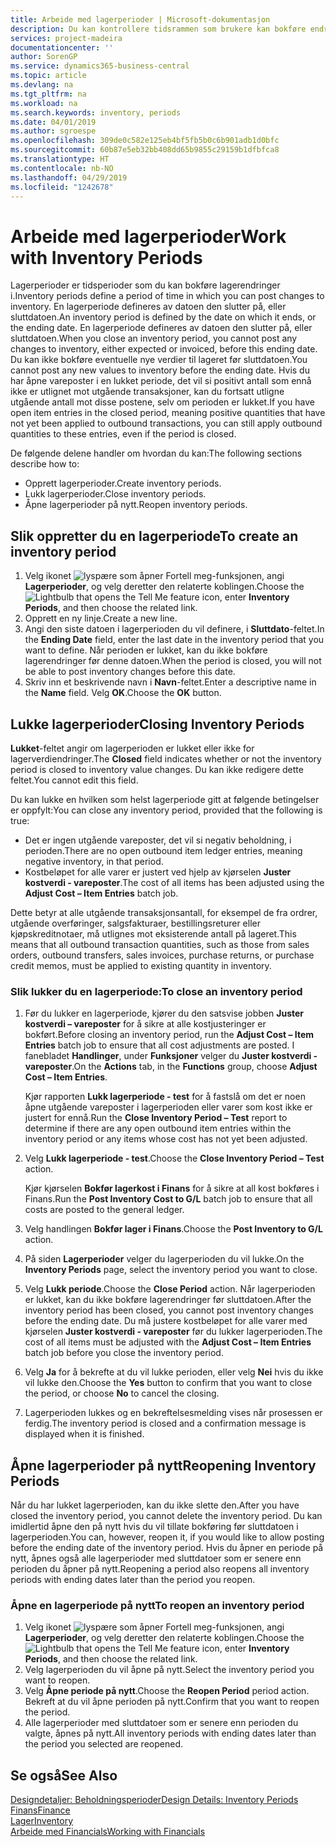```yaml
---
title: Arbeide med lagerperioder | Microsoft-dokumentasjon
description: Du kan kontrollere tidsrammen som brukere kan bokføre endringer i lageret, ved å definere lagerperioder.
services: project-madeira
documentationcenter: ''
author: SorenGP
ms.service: dynamics365-business-central
ms.topic: article
ms.devlang: na
ms.tgt_pltfrm: na
ms.workload: na
ms.search.keywords: inventory, periods
ms.date: 04/01/2019
ms.author: sgroespe
ms.openlocfilehash: 309de0c582e125eb4bf5fb5b0c6b901adb1d0bfc
ms.sourcegitcommit: 60b87e5eb32bb408dd65b9855c29159b1dfbfca8
ms.translationtype: HT
ms.contentlocale: nb-NO
ms.lasthandoff: 04/29/2019
ms.locfileid: "1242678"
---
```

# <a name="work-with-inventory-periods"></a><span data-ttu-id="2e290-103">Arbeide med lagerperioder</span><span class="sxs-lookup"><span data-stu-id="2e290-103">Work with Inventory Periods</span></span>
<span data-ttu-id="2e290-104">Lagerperioder er tidsperioder som du kan bokføre lagerendringer i.</span><span class="sxs-lookup"><span data-stu-id="2e290-104">Inventory periods define a period of time in which you can post changes to inventory.</span></span> <span data-ttu-id="2e290-105">En lagerperiode defineres av datoen den slutter på, eller sluttdatoen.</span><span class="sxs-lookup"><span data-stu-id="2e290-105">An inventory period is defined by the date on which it ends, or the ending date.</span></span> <span data-ttu-id="2e290-106">En lagerperiode defineres av datoen den slutter på, eller sluttdatoen.</span><span class="sxs-lookup"><span data-stu-id="2e290-106">When you close an inventory period, you cannot post any changes to inventory, either expected or invoiced, before this ending date.</span></span> <span data-ttu-id="2e290-107">Du kan ikke bokføre eventuelle nye verdier til lageret før sluttdatoen.</span><span class="sxs-lookup"><span data-stu-id="2e290-107">You cannot post any new values to inventory before the ending date.</span></span> <span data-ttu-id="2e290-108">Hvis du har åpne vareposter i en lukket periode, det vil si positivt antall som ennå ikke er utlignet mot utgående transaksjoner, kan du fortsatt utligne utgående antall mot disse postene, selv om perioden er lukket.</span><span class="sxs-lookup"><span data-stu-id="2e290-108">If you have open item entries in the closed period, meaning positive quantities that have not yet been applied to outbound transactions, you can still apply outbound quantities to these entries, even if the period is closed.</span></span>  

<span data-ttu-id="2e290-109">De følgende delene handler om hvordan du kan:</span><span class="sxs-lookup"><span data-stu-id="2e290-109">The following sections describe how to:</span></span>  

* <span data-ttu-id="2e290-110">Opprett lagerperioder.</span><span class="sxs-lookup"><span data-stu-id="2e290-110">Create inventory periods.</span></span>  
* <span data-ttu-id="2e290-111">Lukk lagerperioder.</span><span class="sxs-lookup"><span data-stu-id="2e290-111">Close inventory periods.</span></span>  
* <span data-ttu-id="2e290-112">Åpne lagerperioder på nytt.</span><span class="sxs-lookup"><span data-stu-id="2e290-112">Reopen inventory periods.</span></span>  

## <a name="to-create-an-inventory-period"></a><span data-ttu-id="2e290-113">Slik oppretter du en lagerperiode</span><span class="sxs-lookup"><span data-stu-id="2e290-113">To create an inventory period</span></span>  
1. <span data-ttu-id="2e290-114">Velg ikonet ![lyspære som åpner Fortell meg-funksjonen](media/ui-search/search_small.png "Fortell hva du vil gjøre"), angi **Lagerperioder**, og velg deretter den relaterte koblingen.</span><span class="sxs-lookup"><span data-stu-id="2e290-114">Choose the ![Lightbulb that opens the Tell Me feature](media/ui-search/search_small.png "Tell me what you want to do") icon, enter **Inventory Periods**, and then choose the related link.</span></span>  
2. <span data-ttu-id="2e290-115">Opprett en ny linje.</span><span class="sxs-lookup"><span data-stu-id="2e290-115">Create a new line.</span></span>  
3. <span data-ttu-id="2e290-116">Angi den siste datoen i lagerperioden du vil definere, i **Sluttdato**-feltet.</span><span class="sxs-lookup"><span data-stu-id="2e290-116">In the **Ending Date** field, enter the last date in the inventory period that you want to define.</span></span> <span data-ttu-id="2e290-117">Når perioden er lukket, kan du ikke bokføre lagerendringer før denne datoen.</span><span class="sxs-lookup"><span data-stu-id="2e290-117">When the period is closed, you will not be able to post inventory changes before this date.</span></span>  
4. <span data-ttu-id="2e290-118">Skriv inn et beskrivende navn i **Navn**-feltet.</span><span class="sxs-lookup"><span data-stu-id="2e290-118">Enter a descriptive name in the **Name** field.</span></span> <span data-ttu-id="2e290-119">Velg **OK**.</span><span class="sxs-lookup"><span data-stu-id="2e290-119">Choose the **OK** button.</span></span>  

## <a name="closing-inventory-periods"></a><span data-ttu-id="2e290-120">Lukke lagerperioder</span><span class="sxs-lookup"><span data-stu-id="2e290-120">Closing Inventory Periods</span></span>  
<span data-ttu-id="2e290-121">**Lukket**-feltet angir om lagerperioden er lukket eller ikke for lagerverdiendringer.</span><span class="sxs-lookup"><span data-stu-id="2e290-121">The **Closed** field indicates whether or not the inventory period is closed to inventory value changes.</span></span> <span data-ttu-id="2e290-122">Du kan ikke redigere dette feltet.</span><span class="sxs-lookup"><span data-stu-id="2e290-122">You cannot edit this field.</span></span>  

<span data-ttu-id="2e290-123">Du kan lukke en hvilken som helst lagerperiode gitt at følgende betingelser er oppfylt:</span><span class="sxs-lookup"><span data-stu-id="2e290-123">You can close any inventory period, provided that the following is true:</span></span>  

* <span data-ttu-id="2e290-124">Det er ingen utgående vareposter, det vil si negativ beholdning, i perioden.</span><span class="sxs-lookup"><span data-stu-id="2e290-124">There are no open outbound item ledger entries, meaning negative inventory, in that period.</span></span>  
* <span data-ttu-id="2e290-125">Kostbeløpet for alle varer er justert ved hjelp av kjørselen **Juster kostverdi - vareposter**.</span><span class="sxs-lookup"><span data-stu-id="2e290-125">The cost of all items has been adjusted using the **Adjust Cost – Item Entries** batch job.</span></span>  

<span data-ttu-id="2e290-126">Dette betyr at alle utgående transaksjonsantall, for eksempel de fra ordrer, utgående overføringer, salgsfakturaer, bestillingsreturer eller kjøpskreditnotaer, må utlignes mot eksisterende antall på lageret.</span><span class="sxs-lookup"><span data-stu-id="2e290-126">This means that all outbound transaction quantities, such as those from sales orders, outbound transfers, sales invoices, purchase returns, or purchase credit memos, must be applied to existing quantity in inventory.</span></span>  

### <a name="to-close-an-inventory-period"></a><span data-ttu-id="2e290-127">Slik lukker du en lagerperiode:</span><span class="sxs-lookup"><span data-stu-id="2e290-127">To close an inventory period</span></span>  
1. <span data-ttu-id="2e290-128">Før du lukker en lagerperiode, kjører du den satsvise jobben **Juster kostverdi – vareposter** for å sikre at alle kostjusteringer er bokført.</span><span class="sxs-lookup"><span data-stu-id="2e290-128">Before closing an inventory period, run the **Adjust Cost – Item Entries** batch job to ensure that all cost adjustments are posted.</span></span> <span data-ttu-id="2e290-129">I fanebladet **Handlinger**, under **Funksjoner** velger du **Juster kostverdi - vareposter**.</span><span class="sxs-lookup"><span data-stu-id="2e290-129">On the **Actions** tab, in the **Functions** group, choose **Adjust Cost – Item Entries**.</span></span>  

     <span data-ttu-id="2e290-130">Kjør rapporten **Lukk lagerperiode - test** for å fastslå om det er noen åpne utgående vareposter i lagerperioden eller varer som kost ikke er justert for ennå.</span><span class="sxs-lookup"><span data-stu-id="2e290-130">Run the **Close Inventory Period – Test** report to determine if there are any open outbound item entries within the inventory period or any items whose cost has not yet been adjusted.</span></span>  
2. <span data-ttu-id="2e290-131">Velg **Lukk lagerperiode - test**.</span><span class="sxs-lookup"><span data-stu-id="2e290-131">Choose the **Close Inventory Period – Test** action.</span></span>  

     <span data-ttu-id="2e290-132">Kjør kjørselen **Bokfør lagerkost i Finans** for å sikre at all kost bokføres i Finans.</span><span class="sxs-lookup"><span data-stu-id="2e290-132">Run the **Post Inventory Cost to G/L** batch job to ensure that all costs are posted to the general ledger.</span></span>  
3. <span data-ttu-id="2e290-133">Velg handlingen **Bokfør lager i Finans**.</span><span class="sxs-lookup"><span data-stu-id="2e290-133">Choose the **Post Inventory to G/L** action.</span></span>  
4. <span data-ttu-id="2e290-134">På siden **Lagerperioder** velger du lagerperioden du vil lukke.</span><span class="sxs-lookup"><span data-stu-id="2e290-134">On the **Inventory Periods** page, select the inventory period you want to close.</span></span>  
5. <span data-ttu-id="2e290-135">Velg **Lukk periode**.</span><span class="sxs-lookup"><span data-stu-id="2e290-135">Choose the **Close Period** action.</span></span> <span data-ttu-id="2e290-136">Når lagerperioden er lukket, kan du ikke bokføre lagerendringer før sluttdatoen.</span><span class="sxs-lookup"><span data-stu-id="2e290-136">After the inventory period has been closed, you cannot post inventory changes before the ending date.</span></span> <span data-ttu-id="2e290-137">Du må justere kostbeløpet for alle varer med kjørselen **Juster kostverdi - vareposter** før du lukker lagerperioden.</span><span class="sxs-lookup"><span data-stu-id="2e290-137">The cost of all items must be adjusted with the **Adjust Cost – Item Entries** batch job before you close the inventory period.</span></span>  
6. <span data-ttu-id="2e290-138">Velg **Ja** for å bekrefte at du vil lukke perioden, eller velg **Nei** hvis du ikke vil lukke den.</span><span class="sxs-lookup"><span data-stu-id="2e290-138">Choose the **Yes** button to confirm that you want to close the period, or choose **No** to cancel the closing.</span></span>  
7. <span data-ttu-id="2e290-139">Lagerperioden lukkes og en bekreftelsesmelding vises når prosessen er ferdig.</span><span class="sxs-lookup"><span data-stu-id="2e290-139">The inventory period is closed and a confirmation message is displayed when it is finished.</span></span>  

## <a name="reopening-inventory-periods"></a><span data-ttu-id="2e290-140">Åpne lagerperioder på nytt</span><span class="sxs-lookup"><span data-stu-id="2e290-140">Reopening Inventory Periods</span></span>  
<span data-ttu-id="2e290-141">Når du har lukket lagerperioden, kan du ikke slette den.</span><span class="sxs-lookup"><span data-stu-id="2e290-141">After you have closed the inventory period, you cannot delete the inventory period.</span></span> <span data-ttu-id="2e290-142">Du kan imidlertid åpne den på nytt hvis du vil tillate bokføring før sluttdatoen i lagerperioden.</span><span class="sxs-lookup"><span data-stu-id="2e290-142">You can, however, reopen it, if you would like to allow posting before the ending date of the inventory period.</span></span> <span data-ttu-id="2e290-143">Hvis du åpner en periode på nytt, åpnes også alle lagerperioder med sluttdatoer som er senere enn perioden du åpner på nytt.</span><span class="sxs-lookup"><span data-stu-id="2e290-143">Reopening a period also reopens all inventory periods with ending dates later than the period you reopen.</span></span>  

### <a name="to-reopen-an-inventory-period"></a><span data-ttu-id="2e290-144">Åpne en lagerperiode på nytt</span><span class="sxs-lookup"><span data-stu-id="2e290-144">To reopen an inventory period</span></span>  
1. <span data-ttu-id="2e290-145">Velg ikonet ![lyspære som åpner Fortell meg-funksjonen](media/ui-search/search_small.png "Fortell hva du vil gjøre"), angi **Lagerperioder**, og velg deretter den relaterte koblingen.</span><span class="sxs-lookup"><span data-stu-id="2e290-145">Choose the ![Lightbulb that opens the Tell Me feature](media/ui-search/search_small.png "Tell me what you want to do") icon, enter **Inventory Periods**, and then choose the related link.</span></span>  
2. <span data-ttu-id="2e290-146">Velg lagerperioden du vil åpne på nytt.</span><span class="sxs-lookup"><span data-stu-id="2e290-146">Select the inventory period you want to reopen.</span></span>  
3. <span data-ttu-id="2e290-147">Velg **Åpne periode på nytt**.</span><span class="sxs-lookup"><span data-stu-id="2e290-147">Choose the **Reopen Period** period action.</span></span> <span data-ttu-id="2e290-148">Bekreft at du vil åpne perioden på nytt.</span><span class="sxs-lookup"><span data-stu-id="2e290-148">Confirm that you want to reopen the period.</span></span>  
4. <span data-ttu-id="2e290-149">Alle lagerperioder med sluttdatoer som er senere enn perioden du valgte, åpnes på nytt.</span><span class="sxs-lookup"><span data-stu-id="2e290-149">All inventory periods with ending dates later than the period you selected are reopened.</span></span>  

## <a name="see-also"></a><span data-ttu-id="2e290-150">Se også</span><span class="sxs-lookup"><span data-stu-id="2e290-150">See Also</span></span>  
[<span data-ttu-id="2e290-151">Designdetaljer: Beholdningsperioder</span><span class="sxs-lookup"><span data-stu-id="2e290-151">Design Details: Inventory Periods</span></span>](design-details-inventory-periods.md)  
[<span data-ttu-id="2e290-152">Finans</span><span class="sxs-lookup"><span data-stu-id="2e290-152">Finance</span></span>](finance.md)  
[<span data-ttu-id="2e290-153">Lager</span><span class="sxs-lookup"><span data-stu-id="2e290-153">Inventory</span></span>](inventory-manage-inventory.md)  
[<span data-ttu-id="2e290-154">Arbeide med Financials</span><span class="sxs-lookup"><span data-stu-id="2e290-154">Working with Financials</span></span>](ui-work-product.md)
